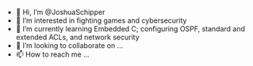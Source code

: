 - 👋 Hi, I’m @JoshuaSchipper
- 👀 I’m interested in fighting games and cybersecurity
- 🌱 I’m currently learning Embedded C; configuring OSPF, standard and extended ACLs, and network security
- 💞️ I’m looking to collaborate on ...
- 📫 How to reach me ...

<!---
JoshuaSchipper/JoshuaSchipper is a ✨ special ✨ repository because its `README.md` (this file) appears on your GitHub profile.
You can click the Preview link to take a look at your changes.
--->

